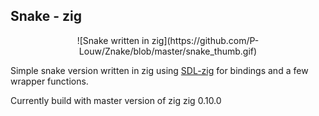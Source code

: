 ## Snake - zig
<div style="text-align: center;">
![Snake written in zig](https://github.com/P-Louw/Znake/blob/master/snake_thumb.gif)
</div>

Simple snake version written in zig using [SDL-zig](https://github.com/MasterQ32/SDL.zig) for bindings and a few wrapper functions.

Currently build with master version of zig zig 0.10.0





